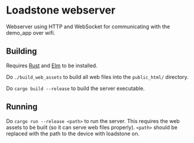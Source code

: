 # Loadstone webserver

Webserver using HTTP and WebSocket for communicating with the demo_app over wifi.

## Building

Requires [Rust](https://www.rust-lang.org/) and [Elm](https://elm-lang.org/) to be installed.

Do `./build_web_assets` to build all web files into the `public_html/` directory.

Do `cargo build --release` to build the server executable.

## Running

Do `cargo run --release <path>` to run the server. This requires the web assets to be built (so it can serve web files properly). `<path>` should be replaced with the path to the device with loadstone on.
